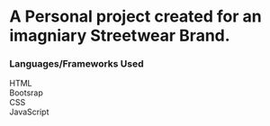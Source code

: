 # A Personal project created for an imagniary Streetwear Brand.
### Languages/Frameworks Used
HTML  
Bootsrap  
CSS  
JavaScript
